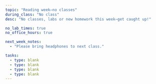 ```yaml
---
topic: "Reading week—no classes"
during_class: "No class"
desc: "No classes, labs or new homework this week—get caught up!"

no_lab_times: true
no_office_hours: true

next_week_notes:
  - "Please bring headphones to next class."

tasks:
  - type: blank
  - type: blank
  - type: blank
  - type: blank
---
```

